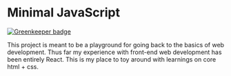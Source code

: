 # Minimal JavaScript

[![Greenkeeper badge](https://badges.greenkeeper.io/trevtrich/minimal-javascript.svg)](https://greenkeeper.io/)

This project is meant to be a playground for going back to the basics of web development.
Thus far my experience with front-end web development has been entirely React. This is my
place to toy around with learnings on core html + css.

